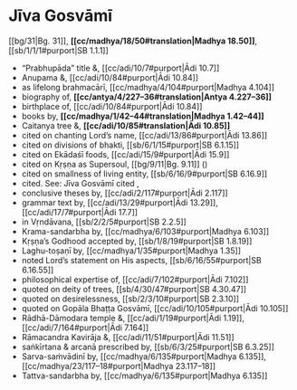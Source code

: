 # Jīva Gosvāmī

[[bg/31|Bg. 31]], **[[cc/madhya/18/50#translation|Madhya 18.50]]**, [[sb/1/1/1#purport|SB 1.1.1]]

* “Prabhupāda” title &, [[cc/adi/10/7#purport|Ādi 10.7]]
* Anupama &, [[cc/adi/10/84#purport|Ādi 10.84]]
* as lifelong brahmacārī, [[cc/madhya/4/104#purport|Madhya 4.104]]
* biography of, **[[cc/antya/4/227–36#translation|Antya 4.227–36]]**
* birthplace of, [[cc/adi/10/84#purport|Ādi 10.84]]
* books by, **[[cc/madhya/1/42–44#translation|Madhya 1.42–44]]**
* Caitanya tree &, **[[cc/adi/10/85#translation|Ādi 10.85]]**
* cited on chanting Lord’s name, [[cc/adi/13/86#purport|Ādi 13.86]]
* cited on divisions of bhakti, [[sb/6/1/15#purport|SB 6.1.15]]
* cited on Ekādaśī foods, [[cc/adi/15/9#purport|Ādi 15.9]]
* cited on Kṛṣṇa as Supersoul, [[bg/9/11|Bg. 9.11]] ()
* cited on smallness of living entity, [[sb/6/16/9#purport|SB 6.16.9]]
* cited. See: Jīva Gosvāmī cited , 
* conclusive theses by, [[cc/adi/2/117#purport|Ādi 2.117]]
* grammar text by, [[cc/adi/13/29#purport|Ādi 13.29]], [[cc/adi/17/7#purport|Ādi 17.7]]
* in Vṛndāvana, [[sb/2/2/5#purport|SB 2.2.5]]
* Krama-sandarbha by, [[cc/madhya/6/103#purport|Madhya 6.103]]
* Kṛṣṇa’s Godhood accepted by, [[sb/1/8/19#purport|SB 1.8.19]]
* Laghu-toṣaṇī by, [[cc/madhya/1/35#purport|Madhya 1.35]]
* noted Lord’s statement on His aspects, [[sb/6/16/55#purport|SB 6.16.55]]
* philosophical expertise of, [[cc/adi/7/102#purport|Ādi 7.102]]
* quoted on deity of trees, [[sb/4/30/47#purport|SB 4.30.47]]
* quoted on desirelessness, [[sb/2/3/10#purport|SB 2.3.10]]
* quoted on Gopāla Bhaṭṭa Gosvāmī, [[cc/adi/10/105#purport|Ādi 10.105]]
* Rādhā-Dāmodara temple &, [[cc/adi/1/19#purport|Ādi 1.19]], [[cc/adi/7/164#purport|Ādi 7.164]]
* Rāmacandra Kavirāja &, [[cc/adi/11/51#purport|Ādi 11.51]]
* saṅkīrtana & arcanā prescribed by, [[sb/6/3/25#purport|SB 6.3.25]]
* Sarva-saṁvādinī by, [[cc/madhya/6/135#purport|Madhya 6.135]], [[cc/madhya/23/117–18#purport|Madhya 23.117–18]]
* Tattva-sandarbha by, [[cc/madhya/6/135#purport|Madhya 6.135]]

